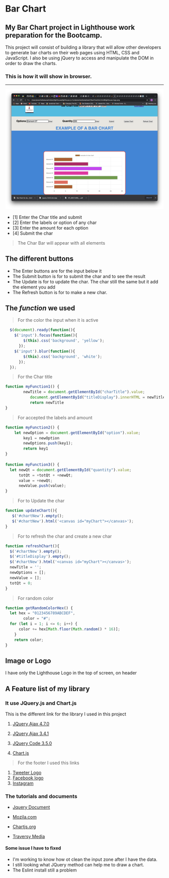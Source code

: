 # Bar Chart

## My Bar Chart project in Lighthouse work preparation for the Bootcamp.

This project will consist of building a library that will allow other developers to generate bar charts on their web pages using HTML, CSS and JavaScript. I also be using jQuery to access and manipulate the DOM in order to draw the charts.

### This is how it will show in browser.
---

![Screen image](screenShot.png)

* [1] Enter the Char title and submit
* [2] Enter the labels or option of any char
* [3] Enter the amount for each option
* [4] Submit the char

> The Char Bar will appear with all elements

## The different buttons 

* The Enter buttons are for the input below it
* The Submit button is for to submit the char and to see the result
* The Update is for to update the char. The char still the same but it add the element you add
* The Refresh button is for to make a new char.

## The _function_ we used 

> For the color the input when it is active


```javascript
  $(document).ready(function(){
    $('input').focus(function(){
        $(this).css('background', 'yellow');
      });
    $('input').blur(function(){
        $(this).css('background', 'white');
      });
  });
```

> For the Char title
```javascript
function myFunction1() {
        newTitle = document.getElementById("charTitle").value;
           document.getElementById("titleDisplay").innerHTML = newTitle;
           return newTitle
}
```
> For accepted the labels and amount

```javascript
function myFunction2() {
    let newOption = document.getElementById("option").value;
        key1 = newOption
        newOptions.push(key1);
        return key1
}

function myFunction3() {
  let newQt = document.getElementById("quantity").value;
      totQt = +totQt + +newQt;
      value = +newQt;
      newValue.push(value);
}
```

> For to Update the char 
```javascript
function updateChart(){
   $('#chartNew').empty();
   $('#chartNew').html('<canvas id="myChart"></canvas>');
}
```

> For to refresh the char and create a new char

```javascript
function refreshChart(){
  $('#chartNew').empty();
  $('#titleDisplay').empty();
  $('#chartNew').html('<canvas id="myChart"></canvas>');
  newTitle = '';
  newOptions = [];
  newValue = [];
  totQt = 0;
}
```
> For random color
```javascript
function getRandomColorHex() {
  let hex = "0123456789ABCDEF",
        color = "#";
  for (let i = 1; i <= 6; i++) {
      color += hex[Math.floor(Math.random() * 16)];
    }
    return color;
}
  ```
## Image or Logo 

<p>I have only the Lighthouse Logo in the top of screen, on header</p>

## A Feature list of my library

### It use JQuery.js and Chart.js

<p>This is the different link for the library I used in this project</p>

1. [JQuery Ajax 4.7.0](https://cdnjs.cloudflare.com/ajax/libs/font-awesome/4.7.0/css/font-awesome.css)

1. [JQuery Ajax 3.4.1](https://cdnjs.cloudflare.com/ajax/libs/jquery/3.4.1/jquery.min.js)

2. [JQuery Code 3.5.0](https://code.jquery.com/jquery-3.5.0.js)

4. [Chart.js](https://cdn.jsdelivr.net/npm/chart.js)

> For the footer I used this links 

1. [Tweeter Logo](http://www.twitter.com)
2. [Facebook logo](http://www.facebook.ca)
3. [Instagram](http://www.instagram.com)

### The tutorials and documents

* [Jquery Document](https://api.jquery.com/)
* [Mozila.com](https://developer.mozilla.org/fr/docs/Web/API/Document_Object_Model/Traversing_an_HTML_table_with_JavaScript_and_DOM_Interfaces)

* [Chartjs.org](http://www.chartjs.org "Youtube Chanel")

* [Traversy Media](https://www.youtube.com/c/TraversyMedia/about "Youtube chanel")


#### Some issue I have to fixed

* I'm working to know how ot clean the input zone after I have the data.
* I still looking what JQuery method can help me to draw a chart.
* The Eslint install still a problem

